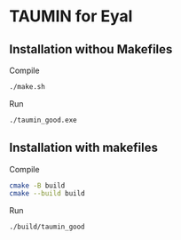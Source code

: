 # TAUMIN for Eyal

## Installation withou Makefiles

Compile
```bash
./make.sh
```

Run
```bash
./taumin_good.exe
```

## Installation with makefiles

Compile
```bash
cmake -B build
cmake --build build
``` 

Run
```bash
./build/taumin_good
```
